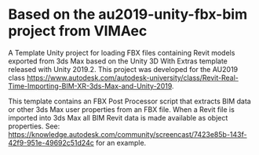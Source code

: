# Based on the au2019-unity-fbx-bim project from VIMAec

A Template Unity project for loading FBX files containing Revit models exported from 3ds Max based on the Unity 3D With Extras template released with Unity 2019.2. This project was developed for the AU2019 class https://www.autodesk.com/autodesk-university/class/Revit-Real-Time-Importing-BIM-XR-3ds-Max-and-Unity-2019. 

This template contains an FBX Post Processor script that extracts BIM data or other 3ds Max user properties from an FBX file. When a Revit file is imported into 3ds Max all BIM Revit data is made available as object properties. See: https://knowledge.autodesk.com/community/screencast/7423e85b-143f-42f9-951e-49692c51d24c for an example. 
